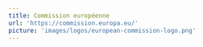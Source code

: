 ```yaml
---
title: Commission européenne
url: 'https://commission.europa.eu/'
picture: 'images/logos/european-commission-logo.png'
---
```

